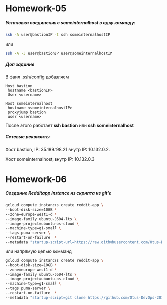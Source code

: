 # Homework-05
##### Установка соединения с someinternalhost в одну команду:
```sh
ssh -A user@bastionIP -t ssh someinternalhostIP
```
или
```sh
ssh -A -J user@bastionIP user@someinternalhostIP
```
##### Доп задание
В фаил .ssh/config добавляем
```
Host bastion
 hostname <bastionIP>
 User <username>

Host someinternalhost
 hostname <someinternalhostIP>
 proxyjump bastion
 user <username>
```
После этого работает **ssh bastion** или **ssh someinternalhost**

##### Сетевые реквизиты
Хост bastion,
IP: 35.189.198.21
внутр IP: 10.132.0.2.

Хост someinternalhost,
внутр IP: 10.132.0.3
# Homework-06 
##### Создание Redditapp instance из скрипта из git'а
```sh
gcloud compute instances create reddit-app \
--boot-disk-size=10GB \
--zone=europe-west1-d \
--image-family ubuntu-1604-lts \
--image-project=ubuntu-os-cloud \
--machine-type=g1-small \
--tags puma-server \
--restart-on-failure  \
--metadata "startup-script-url=https://raw.githubusercontent.com/Otus-DevOps-2017-11/etozhecyber_infra/Infra-2/startup.sh"
```
или напрямую цепью комманд
```sh
gcloud compute instances create reddit-app \
--boot-disk-size=10GB \
--zone=europe-west1-d \
--image-family ubuntu-1604-lts \
--image-project=ubuntu-os-cloud \
--machine-type=g1-small \
--tags puma-server \
--restart-on-failure  \
--metadata "startup-script=git clone https://github.com/Otus-DevOps-2017-11/reddit.git && cd reddit && bundle install && puma -d"
```
